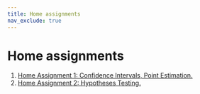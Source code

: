 ```yaml
---
title: Home assignments
nav_exclude: true
---
```


# Home assignments



1. [Home Assignment 1: Confidence Intervals, Point Estimation.](/hse_prob_stat_22/documents/MDI_MS_hw1_CI.pdf)
2. [Home Assignment 2: Hypotheses Testing.](/hse_prob_stat_22/documents/MDI_MS_hw2_HT.pdf)